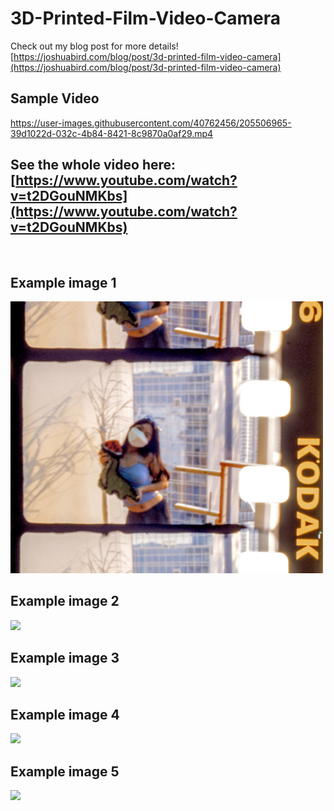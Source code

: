 # 3D-Printed-Film-Video-Camera

Check out my blog post for more details! [https://joshuabird.com/blog/post/3d-printed-film-video-camera](https://joshuabird.com/blog/post/3d-printed-film-video-camera)

## Sample Video

https://user-images.githubusercontent.com/40762456/205506965-39d1022d-032c-4b84-8421-8c9870a0af29.mp4

## See the whole video here: [https://www.youtube.com/watch?v=t2DGouNMKbs](https://www.youtube.com/watch?v=t2DGouNMKbs)

<br>

## Example image 1
<img src="https://github.com/jyjblrd/3D-Printed-Film-Video-Camera/blob/main/example-images/img1.jpg?raw=true" width="500" />

## Example image 2
<img src="https://github.com/jyjblrd/3D-Printed-Film-Video-Camera/blob/main/example-images/img2.jpg?raw=true" width="500" />

## Example image 3
<img src="https://github.com/jyjblrd/3D-Printed-Film-Video-Camera/blob/main/example-images/img3.jpg?raw=true" width="500" />

## Example image 4
<img src="https://github.com/jyjblrd/3D-Printed-Film-Video-Camera/blob/main/example-images/img4.jpg?raw=true" width="500" />

## Example image 5
<img src="https://github.com/jyjblrd/3D-Printed-Film-Video-Camera/blob/main/example-images/img5.jpg?raw=true" width="500" />


